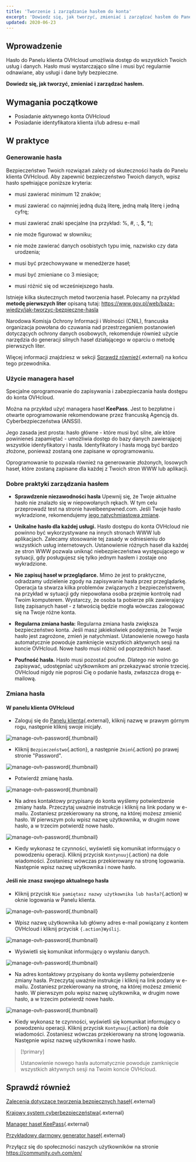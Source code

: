 ```yaml
---
title: 'Tworzenie i zarządzanie hasłem do konta'
excerpt: 'Dowiedz się, jak tworzyć, zmieniać i zarządzać hasłem do Panelu klienta OVHcloud'
updated: 2020-06-23
---
```


## Wprowadzenie

Hasło do Panelu klienta OVHcloud umożliwia dostęp do wszystkich Twoich usług i danych. Hasło musi wystarczająco silne i musi być regularnie odnawiane, aby usługi i dane były bezpieczne.

**Dowiedz się, jak tworzyć, zmieniać i zarządzać hasłem.**

## Wymagania początkowe
- Posiadanie aktywnego konta OVHcloud
- Posiadanie identyfikatora klienta i/lub adresu e-mail

## W praktyce

### Generowanie hasła

Bezpieczeństwo Twoich rozwiązań zależy od skuteczności hasła do Panelu klienta OVHcloud. Aby zapewnić bezpieczeństwo Twoich danych, wpisz hasło spełniające poniższe kryteria:

- musi zawierać minimum 12 znaków;

- musi zawierać co najmniej jedną dużą literę, jedną małą literę i jedną cyfrę;

- musi zawierać znaki specjalne (na przykład: %, #, :, $, \*);

- nie może figurować w słowniku;

- nie może zawierać danych osobistych typu imię, nazwisko czy data urodzenia;

- musi być przechowywane w menedżerze haseł;

- musi być zmieniane co 3 miesiące;

- musi różnić się od wcześniejszego hasła.

Istnieje kilka skutecznych metod tworzenia haseł. Polecamy na przykład **metodę pierwszych liter** opisaną tutaj: https://www.gov.pl/web/baza-wiedzy/jak-tworzyc-bezpieczne-hasla

Narodowa Komisja Ochrony Informacji i Wolności (CNIL), francuska organizacja powołana do czuwania nad przestrzeganiem postanowień dotyczących ochrony danych osobowych, rekomenduje również użycie narzędzia do generacji silnych haseł działającego w oparciu o metodę pierwszych liter.

Więcej informacji znajdziesz w sekcji  [Sprawdź również](#sprawdz-rowniez.){.external} na końcu tego przewodnika.

### Użycie managera haseł 

Specjalne oprogramowanie do zapisywania i zabezpieczania hasła dostępu do konta OVHcloud.

Można na przykład użyć managera haseł **KeePass**. Jest to bezpłatne i otwarte oprogramowanie rekomendowane przez francuską Agencją ds. Cyberbezpieczeństwa (ANSSI).

Jego zasada jest prosta: hasło główne - które musi być silne, ale które powinieneś zapamiętać - umożliwia dostęp do bazy danych zawierającej wszystkie identyfikatory i hasła. Identyfikatory i hasła mogą być bardzo złożone, ponieważ zostaną one zapisane w oprogramowaniu.

Oprogramowanie to pozwala również na generowanie złożonych, losowych haseł, które zostaną zapisane dla każdej z Twoich stron WWW lub aplikacji.

### Dobre praktyki zarządzania hasłem

- **Sprawdzenie niezawodności hasła** Upewnij się, że Twoje aktualne hasło nie znalazło się w niepowołanych rękach. W tym celu przeprowadź test na stronie haveibeenpwned.com.
Jeśli Twoje hasło wykradzione, rekomendujemy [jego natychmiastową zmianę](#zmania-hasla.).

- **Unikalne hasło dla każdej usługi.** Hasło dostępu do konta OVHcloud nie powinno być wykorzystywane na innych stronach WWW lub aplikacjach. Zalecamy stosowanie tej zasady w odniesieniu do wszystkich usług internetowych. Ustanowienie różnych haseł dla każdej ze stron WWW pozwala uniknąć niebezpieczeństwa występującego w sytuacji, gdy posługujesz się tylko jednym hasłem i zostaje ono wykradzione. 

- **Nie zapisuj haseł w przeglądarce.** Mimo że jest to praktyczne, odradzamy udzielenie zgody na zapisywanie hasła przez przeglądarkę.  Operacja ta stwarza kilka problemów związanych z bezpieczeństwem, na przykład w sytuacji gdy niepowołana osoba przejmie kontrolę nad Twoim komputerem. Wystarczy, że osoba ta pobierze plik zawierający listę zapisanych haseł - z łatwością będzie mogła wówczas zalogować się na Twoje różne konta.

- **Regularna zmiana hasła:** Regularna zmiana hasła zwiększa bezpieczeństwo konta. Jeśli masz jakiekolwiek podejrzenia, że Twoje hasło jest zagrożone, zmień je natychmiast.  Ustanowienie nowego hasła automatycznie powoduje zamknięcie wszystkich aktywnych sesji na koncie OVHcloud. Nowe hasło musi różnić od poprzednich haseł.

- **Poufność hasła.** Hasło musi pozostać poufne. Dlatego nie wolno go zapisywać, udostępniać użytkownikom ani przekazywać stronie trzeciej. OVHcloud nigdy nie poprosi Cię o podanie hasła, zwłaszcza drogą e-mailową.

### Zmiana hasła

#### W panelu klienta OVHcloud

- Zaloguj się do [Panelu klienta](https://www.ovh.com/auth/?action=gotomanager&from=https://www.ovh.pl/&ovhSubsidiary=pl){.external}, kliknij nazwę w prawym górnym rogu, następnie kliknij swoje inicjały.

![manage-ovh-password](images_newhub2.png){.thumbnail}

- Kliknij `Bezpieczeństwo`{.action}, a następnie `Zmień`{.action} po prawej stronie "Password".

![manage-ovh-password](manage-password02.png){.thumbnail}

- Potwierdź zmianę hasła.

![manage-ovh-password](manage-password03.png){.thumbnail}

- Na adres kontaktowy przypisany do konta wyślemy potwierdzenie zmiany hasła. Przeczytaj uważnie instrukcje i kliknij na link podany w e-mailu. Zostaniesz przekierowany na stronę, na której możesz zmienić hasło. W pierwszym polu wpisz nazwę użytkownika, w drugim nowe hasło, a w trzecim potwierdź nowe hasło.

![manage-ovh-password](account-password-modif-manager-step4.png){.thumbnail}

- Kiedy wykonasz te czynności, wyświetli się komunikat informujący o powodzeniu operacji. Kliknij przycisk `Kontynuuj`{.action} na dole wiadomości. Zostaniesz wówczas przekierowany na stronę logowania. Następnie wpisz nazwę użytkownika i nowe hasło.

#### Jeśli nie znasz swojego aktualnego hasła

- Kliknij przycisk `Nie pamiętasz nazwy użytkownika lub hasła?`{.action} w oknie logowania w Panelu klienta.

![manage-ovh-password](account-password-modif-forgotten-step1.png){.thumbnail}

- Wpisz nazwę użytkownika lub główny adres e-mail powiązany z kontem OVHcloud i kliknij przycisk `{.action}Wyślij`.

![manage-ovh-password](account-password-modif-forgotten-step2.png){.thumbnail}

- Wyświetli się komunikat informujący o wysłaniu danych.

![manage-ovh-password](account-password-modif-forgotten-step3.png){.thumbnail}

- Na adres kontaktowy przypisany do konta wyślemy potwierdzenie zmiany hasła. Przeczytaj uważnie instrukcje i kliknij na link podany w e-mailu. Zostaniesz przekierowany na stronę, na której możesz zmienić hasło. W pierwszym polu wpisz nazwę użytkownika, w drugim nowe hasło, a w trzecim potwierdź nowe hasło.

![manage-ovh-password](account-password-modif-manager-step4.png){.thumbnail}

- Kiedy wykonasz te czynności, wyświetli się komunikat informujący o powodzeniu operacji. Kliknij przycisk `Kontynuuj`{.action} na dole wiadomości. Zostaniesz wówczas przekierowany na stronę logowania. Następnie wpisz nazwę użytkownika i nowe hasło.

> [!primary]
> 
> Ustanowienie nowego hasła automatycznie powoduje zamknięcie wszystkich aktywnych sesji na Twoim koncie OVHcloud.
> 

## Sprawdź również
[Zalecenia dotyczące tworzenia bezpiecznych haseł](https://www.gov.pl/web/baza-wiedzy/jak-tworzyc-bezpieczne-hasla){.external}

[Krajowy system cyberbezpieczeństwa](https://www.gov.pl/web/cyfryzacja/krajowy-system-cyberbezpieczenstwa-){.external}

[Manager haseł KeePass](https://keepass.info/){.external}

[Przykładowy darmowy generator haseł](https://www.lastpass.com/password-generator){.external}

Przyłącz się do społeczności naszych użytkowników na stronie <https://community.ovh.com/en/>
